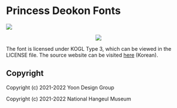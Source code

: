 # Princess Deokon Fonts
[![](https://img.shields.io/badge/license-KOGL%20Type%203-blue.svg)](https://www.mcst.go.kr/kor/s_open/kogl/licenseType.jsp?pTab=1&pType=C)

<center>

![](https://upload.wikimedia.org/wikipedia/commons/a/ad/KOGL_3.svg)

</center>

The font is licensed under KOGL Type 3, which can be viewed in the LICENSE file. The source website can be visited
[here](https://hanfont.hangeul.go.kr/relaxfont/font/deokon.do) (Korean).

## Copyright

Copyright (c) 2021-2022 Yoon Design Group

Copyright (c) 2021-2022 National Hangeul Museum
